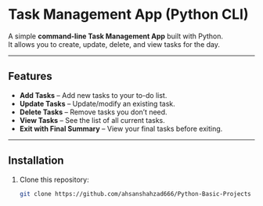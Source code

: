 # Task Management App (Python CLI)

A simple **command-line Task Management App** built with Python.  
It allows you to create, update, delete, and view tasks for the day.

---

## Features
-  **Add Tasks** – Add new tasks to your to-do list.  
-  **Update Tasks** – Update/modify an existing task.  
-  **Delete Tasks** – Remove tasks you don’t need.  
-  **View Tasks** – See the list of all current tasks.  
-  **Exit with Final Summary** – View your final tasks before exiting.  

---

##  Installation

1. Clone this repository:
   ```bash
   git clone https://github.com/ahsanshahzad666/Python-Basic-Projects 
